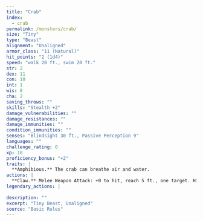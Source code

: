 ```yaml
---
title: "Crab"
index:
  - crab
permalink: /monsters/crab/
size: "Tiny"
type: "Beast"
alignment: "Unaligned"
armor_class: "11 (Natural)"
hit_points: "2 (1d4)"
speed: "walk 20 ft., swim 20 ft."
str: 2
dex: 11
con: 10
int: 1
wis: 8
cha: 2
saving_throws: ""
skills: "Stealth +2"
damage_vulnerabilities: ""
damage_resistances: ""
damage_immunities: ""
condition_immunities: ""
senses: "Blindsight 30 ft., Passive Perception 9"
languages: ""
challenge_rating: 0
xp: 10
proficiency_bonus: "+2"
traits: |
  **Amphibious.** The crab can breathe air and water.
actions: |
  **Claw.** Melee Weapon Attack: +0 to hit, reach 5 ft., one target. Hit: 1 bludgeoning damage.  
legendary_actions: |
  
description: ""
excerpt: "Tiny Beast, Unaligned"
source: "Basic Rules"
---
```

